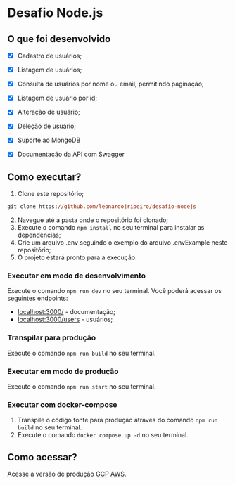 # Desafio Node.js

## O que foi desenvolvido

- [x] Cadastro de usuários;
- [x] Listagem de usuários;
- [x] Consulta de usuários por nome ou email, permitindo paginação;
- [x] Listagem de usuário por id;
- [X] Alteração de usuário;
- [x] Deleção de usuário; 
- [x] Suporte ao MongoDB
- [x] Documentação da API com Swagger


## Como executar?

1. Clone este repositório;
```ps
git clone https://github.com/leonardojribeiro/desafio-nodejs
```
2. Navegue até a pasta onde o repositório foi clonado;
3. Execute o comando ```npm install``` no seu terminal para instalar as dependências;
4. Crie um arquivo .env seguindo o exemplo do arquivo .envExample neste repositório;
5. O projeto estará pronto para a execução.

### Executar em modo de desenvolvimento
Execute o comando ```npm run dev``` no seu terminal.
Você poderá acessar os seguintes endpoints:
- [localhost:3000/](http:localhost:3000/) - documentação;
- [localhost:3000/users](http:localhost:3000/users) - usuários; 

### Transpilar para produção
Execute o comando ```npm run build``` no seu terminal.

### Executar em modo de produção
Execute o comando ```npm run start``` no seu terminal.

### Executar com docker-compose

1. Transpile o código fonte para produção através do comando ```npm run build``` no seu terminal.
2. Execute o comando ```docker compose up -d``` no seu terminal.

## Como acessar? 

Acesse a versão de produção [GCP](https://desafionode-dot-global-leo.rj.r.appspot.com/) [AWS](http://ec2-18-231-8-203.sa-east-1.compute.amazonaws.com/).
